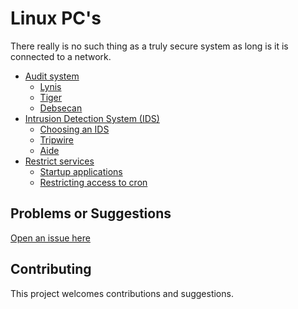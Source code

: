 # Linux PC's

There really is no such thing as a truly secure system as long is it is connected to a network. 

* [Audit system](audit)
  * [Lynis](audit/Lynis.md)
  * [Tiger](audit/Tiger.md)
  * [Debsecan](audit/Debsecan.md)
* [Intrusion Detection System (IDS)](ids)
  * [Choosing an IDS](ids/Choosing-an-IDS.md)
  * [Tripwire](ids/Tripwire.md)
  * [Aide](ids/Aide.md)
* [Restrict services](services)
  * [Startup applications](services/Startup-applications.md)
  * [Restricting access to cron](services/Restricting-access-to-cron.md)

## Problems or Suggestions

[Open an issue here](https://github.com/tymyrddin/orchard/issues)

## Contributing

This project welcomes contributions and suggestions. 